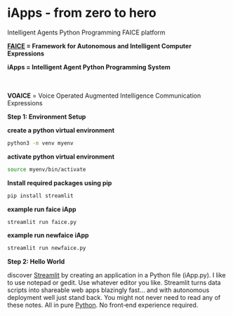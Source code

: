 # iApps - from zero to hero<br />
Intelligent Agents Python Programming FAICE platform

<b><a href="https://github.com/faicey">FAICE</a> = Framework for Autonomous and Intelligent Computer Expressions</b></br>

<b>iApps = Intelligent Agent Python Programming System</a></b><br /><br /><br />

<b>VOAICE</b> = Voice Operated Augmented Intelligence Communication Expressions<br />

<b>Step 1: Environment Setup</b><br />

<b>create a python virtual environment</b>
```bash
python3 -m venv myenv
```
<b>activate python virtual environment</b>
```bash
source myenv/bin/activate
```

<b>Install required packages using pip</b><br />
```bash
pip install streamlit
```

<b>example run faice iApp</b>
```bash
streamlit run faice.py
```
<b>example run newfaice iApp</b>
```bash
streamlit run newfaice.py
```

<b>Step 2: Hello World</b>

discover <a href="https://streamlit.io/">Streamlit</a> by creating an application in a Python file (iApp.py). I like to use notepad or gedit. Use whatever editor you like. Streamlit turns data scripts into shareable web apps blazingly fast... and with autonomous deployment well just stand back. You might not never need to read any of these notes.
All in pure <a href="https://www.python.org/">Python</a>. No front‑end experience required.
<br />






















